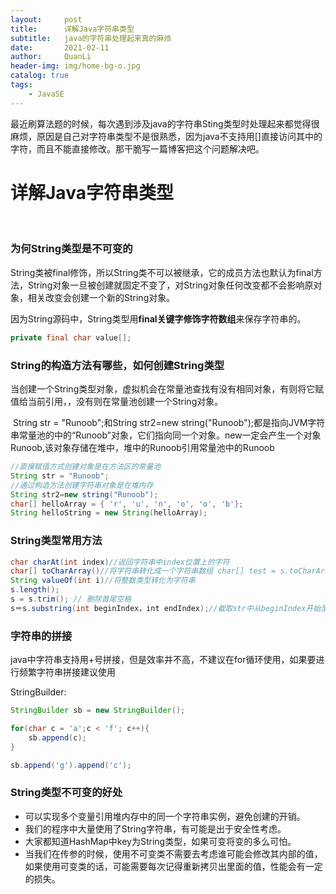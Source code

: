 ```yaml
---
layout:     post
title:      详解Java字符串类型
subtitle:   java的字符串处理起来真的麻烦
date:       2021-02-11
author:     QuanLi
header-img: img/home-bg-o.jpg
catalog: true
tags:
    - JavaSE
---
```


​	最近刷算法题的时候，每次遇到涉及java的字符串Sting类型时处理起来都觉得很麻烦，原因是自己对字符串类型不是很熟悉，因为java不支持用[]直接访问其中的字符，而且不能直接修改。那干脆写一篇博客把这个问题解决吧。

# 详解Java字符串类型

​	

### 为何String类型是不可变的

​	String类被final修饰，所以String类不可以被继承，它的成员方法也默认为final方法，String对象一旦被创建就固定不变了，对String对象任何改变都不会影响原对象，相关改变会创建一个新的String对象。

​	因为String源码中，String类型用**final关键字修饰字符数组**来保存字符串的。

~~~Java
private final char value[];
~~~





### String的构造方法有哪些，如何创建String类型

​	当创建一个String类型对象，虚拟机会在常量池查找有没有相同对象，有则将它赋值给当前引用，，没有则在常量池创建一个String对象。

​	String str = "Runoob";和String str2=new string("Runoob");都是指向JVM字符串常量池的中的“Runoob”对象，它们指向同一个对象。new一定会产生一个对象Runoob,该对象存储在堆中，堆中的Runoob引用常量池中的Runoob

~~~Java
//直接赋值方式创建对象是在方法区的常量池
String str = "Runoob";
//通过构造方法创建字符串对象是在堆内存
String str2=new string("Runoob");
char[] helloArray = { 'r', 'u', 'n', 'o', 'o', 'b'};
String helloString = new String(helloArray); 

~~~

### String类型常用方法

~~~Java
char charAt(int index)//返回字符串中index位置上的字符
char[] toCharArray()//将字符串转化成一个字符串数组 char[] test = s.toCharArray()
String valueOf(int i)//将整数类型转化为字符串
s.length();
s = s.trim(); // 删除首尾空格
s＝s.substring(int beginIndex，int endIndex);//截取str中从beginIndex开始至endIndex结束时的字符串，并将其赋值给str;
~~~

### 字符串的拼接

​	java中字符串支持用+号拼接，但是效率并不高，不建议在for循环使用，如果要进行频繁字符串拼接建议使用

StringBuilder:

~~~java
StringBuilder sb = new StringBuilder();

for(char c = 'a';c < 'f'; c++){
    sb.append(c);
}

sb.append('g').append('c');
~~~



### String类型不可变的好处

- 可以实现多个变量引用堆内存中的同一个字符串实例，避免创建的开销。
- 我们的程序中大量使用了String字符串，有可能是出于安全性考虑。
- 大家都知道HashMap中key为String类型，如果可变将变的多么可怕。
- 当我们在传参的时候，使用不可变类不需要去考虑谁可能会修改其内部的值，如果使用可变类的话，可能需要每次记得重新拷贝出里面的值，性能会有一定的损失。

